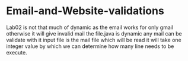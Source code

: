 # Email-and-Website-validations

Lab02 is not that much of dynamic as the email works for only gmail otherwise it will give invalid mail
the file.java is dynamic any mail can be validate with it
input file is the mail file which will be read 
it will take one integer value by which we can determine how many line needs to be execute.
